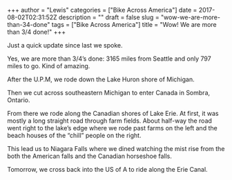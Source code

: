 +++
author = "Lewis"
categories = ["Bike Across America"]
date = 2017-08-02T02:31:52Z
description = ""
draft = false
slug = "wow-we-are-more-than-34-done"
tags = ["Bike Across America"]
title = "Wow!  We are more than 3/4 done!"
+++


Just a quick update since last we spoke.

Yes, we are more than 3/4’s done: 3165 miles from Seattle and only 797 miles to go. Kind of amazing.

After the U.P.M, we rode down the Lake Huron shore of Michigan.

Then we cut across southeastern Michigan to enter Canada in Sombra, Ontario.

From there we rode along the Canadian shores of Lake Erie. At first, it was mostly a long straight road through farm fields. About half-way the road went right to the lake’s edge where we rode past farms on the left and the beach houses of the “chill” people on the right.

This lead us to Niagara Falls where we dined watching the mist rise from the both the American falls and the Canadian horseshoe falls.

Tomorrow, we cross back into the US of A to ride along the Erie Canal.

